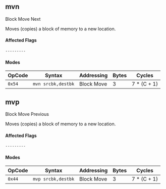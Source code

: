 
## mvn

Block Move Next

Moves (copies) a block of memory to a new location.

#### Affected Flags

```
---------
```

#### Modes

| OpCode | Syntax             | Addressing       | Bytes | Cycles      |
|--------|--------------------|------------------|-------|-------------|
| `0x54` | `mvn srcbk,destbk` | Block Move       | 3     | 7 * (C + 1) |


## mvp

Block Move Previous

Moves (copies) a block of memory to a new location.

#### Affected Flags

```
---------
```

#### Modes

| OpCode | Syntax             | Addressing       | Bytes | Cycles      |
|--------|--------------------|------------------|-------|-------------|
| `0x44` | `mvp srcbk,destbk` | Block Move       | 3     | 7 * (C + 1) |
